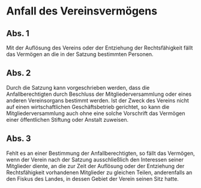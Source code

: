# Anfall des Vereinsvermögens



## Abs. 1

 Mit der Auflösung des Vereins oder der Entziehung der Rechtsfähigkeit fällt das Vermögen an die in der Satzung bestimmten Personen.

## Abs. 2

 Durch die Satzung kann vorgeschrieben werden, dass die Anfallberechtigten durch Beschluss der Mitgliederversammlung oder eines anderen Vereinsorgans bestimmt werden. Ist der Zweck des Vereins nicht auf einen wirtschaftlichen Geschäftsbetrieb gerichtet, so kann die Mitgliederversammlung auch ohne eine solche Vorschrift das Vermögen einer öffentlichen Stiftung oder Anstalt zuweisen.

## Abs. 3

 Fehlt es an einer Bestimmung der Anfallberechtigten, so fällt das Vermögen, wenn der Verein nach der Satzung ausschließlich den Interessen seiner Mitglieder diente, an die zur Zeit der Auflösung oder der Entziehung der Rechtsfähigkeit vorhandenen Mitglieder zu gleichen Teilen, anderenfalls an den Fiskus des Landes, in dessen Gebiet der Verein seinen Sitz hatte. 

